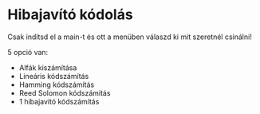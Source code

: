 # Hibajavító kódolás

Csak indítsd el a main-t és ott a menüben válaszd ki mit szeretnél csinálni!

5 opció van:
- Alfák kiszámítása
- Lineáris kódszámítás
- Hamming kódszámítás
- Reed Solomon kódszámítás
- 1 hibajavító kódszámítás
